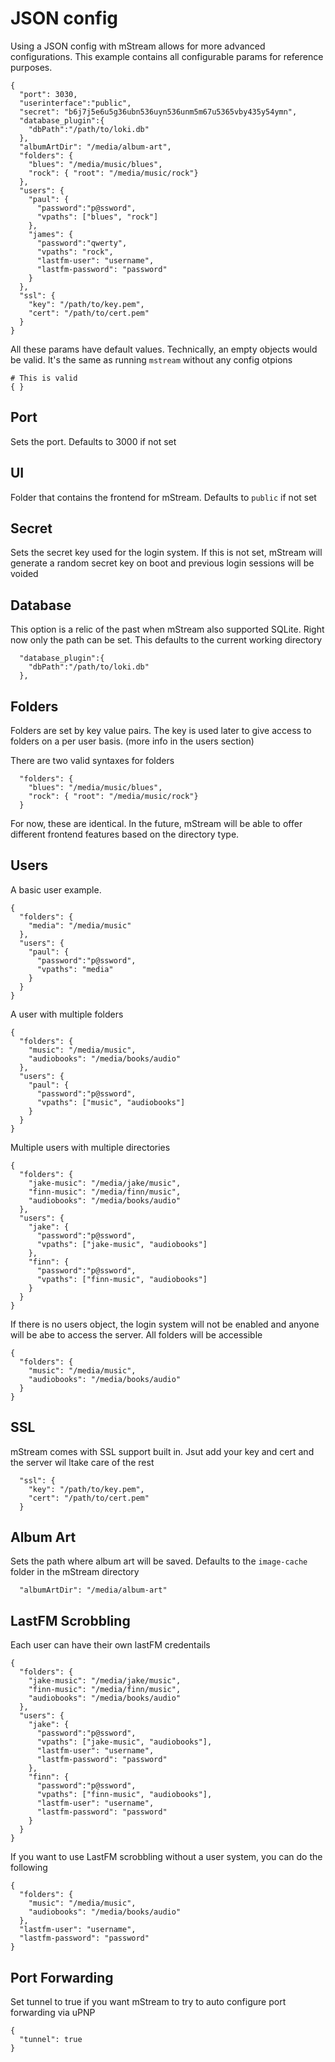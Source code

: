 # JSON config

Using a JSON config with mStream allows for more advanced configurations.  This example contains all configurable params for reference purposes.  

```
{
  "port": 3030,
  "userinterface":"public",
  "secret": "b6j7j5e6u5g36ubn536uyn536unm5m67u5365vby435y54ymn",
  "database_plugin":{
    "dbPath":"/path/to/loki.db"
  },
  "albumArtDir": "/media/album-art",
  "folders": {
    "blues": "/media/music/blues",
    "rock": { "root": "/media/music/rock"}
  },
  "users": {
    "paul": {
      "password":"p@ssword",
      "vpaths": ["blues", "rock"]
    },
    "james": {
      "password":"qwerty",
      "vpaths": "rock",
      "lastfm-user": "username",
      "lastfm-password": "password"
    }
  },
  "ssl": {
    "key": "/path/to/key.pem",
    "cert": "/path/to/cert.pem"
  }
}
```

All these params have default values. Technically, an empty objects would be valid.  It's the same as running `mstream` without any config otpions

```
# This is valid
{ }
```

## Port

Sets the port. Defaults to 3000 if not set

## UI

Folder that contains the frontend for mStream.  Defaults to `public` if not set

## Secret 

Sets the secret key used for the login system.  If this is not set, mStream will generate a random secret key on boot and previous login sessions will be voided

## Database 

This option is a relic of the past when mStream also supported SQLite. Right now only the path can be set.  This defaults to the current working directory

```
  "database_plugin":{
    "dbPath":"/path/to/loki.db"
  },
```

## Folders

Folders are set by key value pairs.  The key is used later to give access to folders on a per user basis.  (more info in the users section)

There are two valid syntaxes for folders

```
  "folders": {
    "blues": "/media/music/blues",
    "rock": { "root": "/media/music/rock"}
  }
```

For now, these are identical.  In the future, mStream will be able to offer different frontend features based on the directory type.

## Users

A basic user example.  

```
{
  "folders": {
    "media": "/media/music"
  },
  "users": {
    "paul": {
      "password":"p@ssword",
      "vpaths": "media"
    }
  }
}
```

A user with multiple folders

```
{
  "folders": {
    "music": "/media/music",
    "audiobooks": "/media/books/audio"
  },
  "users": {
    "paul": {
      "password":"p@ssword",
      "vpaths": ["music", "audiobooks"]
    }
  }
}
```

Multiple users with multiple directories

```
{
  "folders": {
    "jake-music": "/media/jake/music",
    "finn-music": "/media/finn/music",
    "audiobooks": "/media/books/audio"
  },
  "users": {
    "jake": {
      "password":"p@ssword",
      "vpaths": ["jake-music", "audiobooks"]
    },
    "finn": {
      "password":"p@ssword",
      "vpaths": ["finn-music", "audiobooks"]
    }
  }
}
```


If there is no users object, the login system will not be enabled and anyone will be abe to access the server.  All folders will be accessible

```
{
  "folders": {
    "music": "/media/music",
    "audiobooks": "/media/books/audio"
  }
}
```

## SSL

mStream comes with SSL support built in.  Jsut add your key and cert and the server wil ltake care of the rest

```
  "ssl": {
    "key": "/path/to/key.pem",
    "cert": "/path/to/cert.pem"
  }
```

## Album Art

Sets the path where album art will be saved. Defaults to the `image-cache` folder in the mStream directory

```
  "albumArtDir": "/media/album-art"
```

## LastFM Scrobbling

Each user can have their own lastFM credentails

```
{
  "folders": {
    "jake-music": "/media/jake/music",
    "finn-music": "/media/finn/music",
    "audiobooks": "/media/books/audio"
  },
  "users": {
    "jake": {
      "password":"p@ssword",
      "vpaths": ["jake-music", "audiobooks"],
      "lastfm-user": "username",
      "lastfm-password": "password"
    },
    "finn": {
      "password":"p@ssword",
      "vpaths": ["finn-music", "audiobooks"],
      "lastfm-user": "username",
      "lastfm-password": "password"
    }
  }
}
```

If you want to use LastFM scrobbling without a user system, you can do the following

```
{
  "folders": {
    "music": "/media/music",
    "audiobooks": "/media/books/audio"
  },
  "lastfm-user": "username",
  "lastfm-password": "password"
}
```

## Port Forwarding

Set tunnel to true if you want mStream to try to auto configure port forwarding via uPNP

```
{
  "tunnel": true
}
```